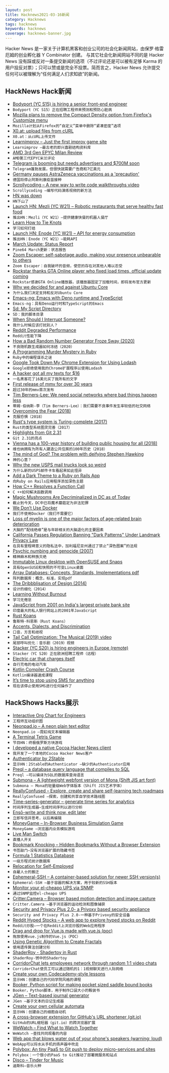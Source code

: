 ```yaml
---
layout: post
title: Hacknews2021-03-16新闻
category: Hacknews
tags: hacknews
keywords: hacknews
coverage: hacknews-banner.jpg
---
```


Hacker News 是一家关于计算机黑客和创业公司的社会化新闻网站，由保罗·格雷厄姆的创业孵化器 Y Combinator 创建。
与其它社会化新闻网站不同的是 Hacker News 没有踩或反对一条提交新闻的选项（不过评论还是可以被有足够 Karma 的用户投反对票）；只可以赞或是完全不投票。简而言之，Hacker News 允许提交任何可以被理解为“任何满足人们求知欲”的新闻。

## HackNews Hack新闻


- [Bodyport (YC S15) is hiring a senior front-end engineer](https://bodyport.com/careers)
- `Bodyport（YC S15）正在招聘工程师来预测和预防心脏病`
- [Mozilla plans to remove the Compact Density option from Firefox's Customize menu](https://www.ghacks.net/2021/03/14/mozilla-plans-to-remove-the-compact-density-option-from-firefoxs-customize-menu/)
- `Mozilla计划从Firefox的“自定义”菜单中删除“紧凑密度”选项`
- [X0.at: upload files from cURL](https://x0.at/)
- `X0.at：从cURL上传文件`
- [Learnimprov – Just the first improv game site](https://www.learnimprov.com/)
- `Learnimprov –最古老的即兴喜剧结构资料库`
- [AMD 3rd Gen EPYC Milan Review](https://www.anandtech.com/print/16529/amd-epyc-milan-review)
- `AMD第三代EPYC米兰评论`
- [Telegram is booming but needs advertisers and $700M soon](https://www.wsj.com/articles/telegram-app-is-booming-but-needs-advertisersand-700-million-soon-11615806001)
- `Telegram蓬勃发展，但很快就需要广告商和7亿美元`
- [Germany pauses AstraZeneca vaccinations as a 'precaution'](https://www.reuters.com/article/health-coronavirus-germany-astrazeneca/update-1-germany-to-halt-astrazeneca-vaccinations-health-ministry-idUSL8N2LD4T9)
- `德国将停止阿斯利康疫苗接种`
- [Scrollycoding – A new way to write code walkthroughs video](https://www.youtube.com/watch?v=7O2b7vfk-mo)
- `Scrollycoding –编写代码演练视频的新方法`
- [HN was down](https://twitter.com/HNStatus/status/1371525940656803848)
- `HN下山了`
- [Launch HN: Mezli (YC W21) – Robotic restaurants that serve healthy fast food](item?id=26468204)
- `推出HN：Mezli（YC W21）–提供健康快餐的机器人餐厅`
- [Learn How to Tie Knots](https://www.animatedknots.com)
- `学习如何打结`
- [Launch HN: Enode (YC W21) – API for energy consumption](item?id=26468448)
- `推出HN：Enode（YC W21）–能耗API`
- [March Update: Status Report](https://www.pine64.org/2021/03/15/march-update/)
- `Pine64 March更新：状态报告`
- [Zoom Escaper: self-sabotage audio, making your presence unbearable to others](https://zoomescaper.com/)
- `Zoom Escaper：自我破坏的音频，使您的存在对其他人难以忍受`
- [Rockstar thanks GTA Online player who fixed load times, official update coming](https://www.pcgamer.com/rockstar-thanks-gta-online-player-who-fixed-poor-load-times-official-update-coming/)
- `Rockstar感谢GTA Online播放器，该播放器固定了加载时间，即将发布官方更新`
- [Why we decided for and against Ubuntu Core](https://www.nitrokey.com/news/2021/nextbox-why-we-decided-and-against-ubuntu-core)
- `为什么我们决定支持和反对Ubuntu Core`
- [Emacs-ng: Emacs with Deno runtime and TypeScript](https://github.com/emacs-ng/emacs-ng)
- `Emacs-ng：具有Deno运行时和TypeScript的Emacs`
- [Sd: My Script Directory](https://ianthehenry.com/posts/sd-my-script-directory/)
- `SD：我的脚本目录`
- [When Should I Interrupt Someone?](https://zwischenzugs.com/2021/03/15/when-should-i-interrupt-someone/)
- `我什么时候应该打扰别人？`
- [Reddit Degraded Performance](https://reddit.statuspage.io/)
- `Reddit性能下降`
- [How a Bad Random Number Generator Froze Sway (2020)](https://theavid.dev/sway-rng)
- `不良随机数生成器如何冻结（2020）`
- [A Programming Murder Mystery in Ruby](https://medium.com/sausheong/mystery-of-the-murdered-professor-d72ac102f7db)
- `Ruby中的编程谋杀之谜`
- [Google Took Down My Chrome Extension for Using Lodash](https://roadtoramen.com/Day-435-Google-Took-Down-My-Extension-for-Using-Lodash-a3096c51321f42e0a04c77e1a25f484a)
- `Google拒绝使用我的Chrome扩展程序以使用Lodash`
- [A hacker got all my texts for $16](https://www.vice.com/en/article/y3g8wb/hacker-got-my-texts-16-dollars-sakari-netnumber)
- `一名黑客花了16美元买了我所有的文字`
- [First release of mmv for over 30 years](https://github.com/rrthomas/mmv/)
- `超过30年的mmv首次发布`
- [Tim Berners-Lee: We need social networks where bad things happen less](https://www.theguardian.com/lifeandstyle/2021/mar/15/tim-berners-lee-we-need-social-networks-where-bad-things-happen-less)
- `蒂姆·伯纳斯-李（Tim Berners-Lee）：我们需要不良事件发生率较低的社交网络`
- [Overcoming the Fear (2018)](https://www.blog.virtuosewadventures.co.uk/wordpress/2018/03/13/overcoming-the-fear/)
- `克服恐惧（2018）`
- [Rust's type system is Turing-complete (2017)](https://sdleffler.github.io/RustTypeSystemTuringComplete/)
- `Rust的类型系统图灵完善（2017）`
- [Highlights from Git 2.31](https://github.blog/2021-03-15-highlights-from-git-2-31/)
- `Git 2.31的亮点`
- [Vienna has a 100-year history of building public housing for all (2018)](https://thetyee.ca/Solutions/2018/06/06/Vienna-Housing-Affordability-Case-Cracked/)
- `维也纳拥有为所有人建造公共住房的100年历史（2018）`
- [The mind of God? The problem with deifying Stephen Hawking](https://www.prospectmagazine.co.uk/magazine/stephen-hawking-celebrity-physicist-flaws)
- `神的心意？`
- [Why the new USPS mail trucks look so weird](https://www.thedrive.com/news/39427/heres-why-the-new-usps-mail-trucks-look-so-weird)
- `为什么新的USPS邮件卡车看起来如此怪异`
- [Add a Dark Theme to a Ruby on Rails App](https://yann-defretin.medium.com/add-a-dark-theme-to-a-ruby-on-rails-app-898562d2b6cc)
- `向Ruby on Rails应用程序添加深色主题`
- [How C++ Resolves a Function Call](https://preshing.com/20210315/how-cpp-resolves-a-function-call/)
- `C ++如何解决函数调用`
- [Magic Mushrooms Are Decriminalized in DC as of Today](https://www.washingtonian.com/2021/03/15/magic-mushrooms-are-decriminalized-in-dc-as-of-today/)
- `截止到今天，DC中已将魔术蘑菇定为非法犯罪`
- [We Don’t Use Docker](https://launchyourapp.meezeeworkouts.com/2021/03/why-we-dont-use-docker-we-dont-need-it.html?m=1)
- `我们不使用Docker（我们不需要它）`
- [Loss of myelin is one of the major factors of age-related brain deterioration](https://www.port.ac.uk/news-events-and-blogs/news/brains-wiring-insulation-is-one-of-the-major-factors-of-age-related-brain-deterioration)
- `大脑的“配线绝缘”是与年龄相关的大脑退化的主要因素`
- [California Passes Regulation Banning "Dark Patterns" Under Landmark Privacy Law](https://gizmodo.com/california-passes-new-regulation-banning-dark-patterns-1846482961)
- `在具有里程碑意义的隐私法中，加利福尼亚州通过了禁止“深色图案”的法规`
- [Psychic numbing and genocide (2007)](https://www.apa.org/science/about/psa/2007/11/slovic)
- `精神麻木和种族灭绝`
- [Immutable Linux desktop with OpenSUSE and Snaps](https://ypsidanger.com/23800/running-snaps-on-opensuse-microos-desktop)
- `具有OpenSUSE和快照的不可变Linux桌面`
- [Array Databases: Concepts, Standards, Implementations pdf](https://rd-alliance.org/system/files/Array-Databases_final-report.pdf)
- `阵列数据库：概念，标准，实现pdf`
- [The Dribbblisation of Design (2014)](https://medium.com/intercom-inside/the-dribbblisation-of-design-406422ccb026)
- `设计的细化（2014）`
- [Learning Without Burnout](https://junglecoder.com/blog/learning-without-burnout)
- `学习无倦怠`
- [JavaScript from 2001 on India's largest private bank site](https://netbanking.hdfcbank.com/jsdir/RS_01_eng.js)
- `印度最大的私人银行网站上的2001年JavaScript`
- [Rust Koans](https://github.com/crazymykl/rust-koans)
- `鲁斯特·科恩斯（Rust Koans）`
- [Accents, Dialects, and Discrimination](https://thewalrus.ca/accents-dialects-and-discrimination/)
- `口音，方言和歧视`
- [Tail Call Optimization: The Musical (2019) video](https://www.youtube.com/watch?v=-PX0BV9hGZY)
- `尾部呼叫优化：音乐剧（2019）视频`
- [Stacker (YC S20) is hiring engineers in Europe (remote)](http://www.stackerhq.com/jobs)
- `Stacker（YC S20）正在欧洲招聘工程师（远程）`
- [Electric car that charges itself](https://sonomotors.com/)
- `自行充电的电动汽车`
- [Kotlin Compiler Crash Course](https://github.com/ahinchman1/Kotlin-Compiler-Crash-Course)
- `Kotlin编译器速成课程`
- [It’s time to stop using SMS for anything](https://lucky225.medium.com/its-time-to-stop-using-sms-for-anything-203c41361c80)
- `现在该停止使用SMS进行任何操作了`


## HackShows Hacks展示

- [ Interactive Org Chart for Engineers](https://org-engine.com)
- `工程师互动组织图`
- [ Neonpad.io – A neon plain text editor](http://neonpad.io)
- `Neonpad.io –霓虹纯文本编辑器`
- [ A Terminal Tetris Game](https://github.com/adder46/tetris.rs)
- `节目HN：终极俄罗斯方块游戏`
- [ I developed a native Cocoa Hacker News client](https://github.com/goranmoomin/HackerNews)
- `我开发了一个本地的Cocoa Hacker News客户`
- [ Authenticator by 2Stable](https://authenticator.2stable.com)
- `显示HN：2Stable的Authenticator –缺少的Authenticator应用`
- [ Preql – a database query language that compiles to SQL](https://github.com/erezsh/Preql)
- `Preql –可以编译为SQL的数据库查询语言`
- [ Submona – A lightweight webfont version of Mona (Shift JIS art font)](https://gitlab.com/trobador/submona-web-font)
- `Submona – Mona的轻量级Web字体版本（Shift JIS艺术字体）`
- [ ReallyConfused – Explore, create and share self-learning tech roadmaps](http://www.reallyconfused.co/)
- `ReallyConfused –探索，创建和共享自学技术路线图`
- [ Time-series-generator – generate time series for analytics](https://github.com/hieunc229/time-series-generator)
- `时间序列生成器–生成时间序列以进行分析`
- [ Ensō-write and think now, edit later](https://enso.sonnet.io)
- `立即写信并思考，以后再编辑`
- [ MoneyGame – In-Browser Business Simulation Game](item?id=26448797)
- `MoneyGame –浏览器内业务模拟游戏`
- [ Live Man Switch](https://livemanswitch.com)
- `直播人开关`
- [ Bookmark Knocking – Hidden Bookmarks Without a Browser Extension](https://jstrieb.github.io/projects/hidden-bookmarks/)
- `书签敲门–没有浏览器扩展的隐藏书签`
- [ Formula 1 Statistics Database](http://www.s1.flatpackapps.com/app.php?appId=22)
- `一级方程式统计数据库`
- [ Relocation for Self-Employed](https://www.secondmentclub.com)
- `自雇人士的搬迁`
- [ Ephemeral-SSH – A container-based solution for newer SSH version(s)](https://github.com/avocadosec/ephemeral-ssh)
- `Ephemeral-SSH –基于容器的解决方案，用于较新的SSH版本`
- [ Monitor your el-cheapo UPS via SNMP](https://github.com/tomszilagyi/upsc-snmp-agent)
- `通过SNMP监控el-cheapo UPS`
- [ Critter.Camera – Browser based motion detection and image capture](https://critter.camera/)
- `Critter.Camera –基于浏览器的运动检测和图像捕获`
- [ Security and Privacy Plus 2.0- a Privoxy based security appliance](https://nextvectorsecurity.com/next-vector-security-announces-the-launch-of-security-and-privacy-plus-2-0/)
- `Security and Privacy Plus 2.0-一种基于Privoxy的安全设备`
- [ Reddit Hyped Stocks – A web app to explore hyped stocks on Reddit](https://github.com/lukstei/reddit-hyped-stocks)
- `Reddit炒股–一个在Reddit上浏览炒股的Web应用程序`
- [ Drag and drop for Vue.js made with vue.js (poc)](https://supraniti.github.io/vue-dnd-zone/)
- `拖放使用vue.js制作的Vue.js（POC）`
- [ Using Genetic Algorithm to Create Fractals](https://victorribeiro.com/randomFractal/)
- `使用遗传算法创建分形`
- [ ShaderRoy - Shadertoy in Rust](https://github.com/xixixao/shader-roy)
- `ShaderRoy-锈中的Shadertoy`
- [ CorridorChat lets employees network through random 1:1 video chats](https://www.corridorchat.com/)
- `CorridorChat使员工可以通过随机的1：1视频聊天进行人际网络`
- [ Create your own Codecademy-style lessons](https://codeamigo.dev)
- `显示HN：创建自己的代码学院风格的课程`
- [ Booker, Python script for making pocket sized saddle bound books](https://github.com/OhioVR/booker)
- `Booker，Python脚本，用于制作口袋大小的鞍装书`
- [ JGen – Text-based journal generator](https://github.com/harrison-broadbent/JGen)
- `JGen –基于文本的日记生成器`
- [ Create your own cellular automata](http://aperocky.com/cellular-automata/)
- `显示HN：创建自己的细胞自动机`
- [ A cross-browser extension for GitHub's URL shortener (git.io)](https://github.com/mahdyar/git.io-extension/)
- `GitHub的URL缩短器（git.io）的跨浏览器扩展`
- [ WeWatch – Find What to Watch Together](https://wewatchapp.xyz/)
- `WeWatch –查找共同观看的内容`
- [ Web app that blows water out of your phone's speakers (warning: loud)](https://fixmyspeakers.com)
- `WebApp可以将水从手机的扬声器中吹走`
- [ Polybox: An tiny PaaS to Git push to deploy micro-services and sites](https://github.com/mardix/polybox)
- `Polybox：一个很小的PaaS to Git推动了部署微服务和站点`
- [ Disco – Tinder for Music](https://disco.so)
- `迪斯科–音乐火种`

